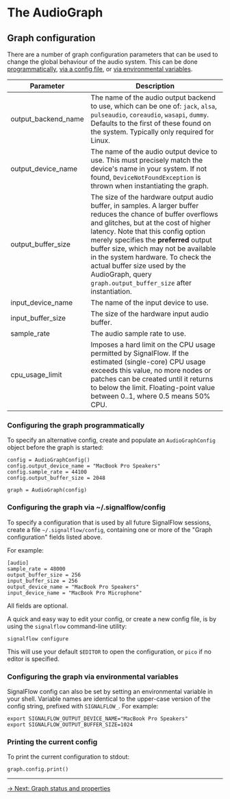# The AudioGraph

## Graph configuration

There are a number of graph configuration parameters that can be used to change the global behaviour of the audio system. This can be done [programmatically](#configuring-the-graph-programmatically), [via a config file](#configuring-the-graph-via-signalflowconfig), or [via environmental variables](#configuring-the-graph-via-environmental-variables).

| Parameter           | Description                                                                                                                                                                                                                                                                                                                                                                                                           |
|---------------------|-----------------------------------------------------------------------------------------------------------------------------------------------------------------------------------------------------------------------------------------------------------------------------------------------------------------------------------------------------------------------------------------------------------------------|
| output_backend_name | The name of the audio output backend to use, which can be one of: `jack`, `alsa`, `pulseaudio`, `coreaudio`, `wasapi`, `dummy`. Defaults to the first of these found on the system. Typically only required for Linux.                                                                                                                                                                                                |
| output_device_name  | The name of the audio output device to use. This must precisely match the device's name in your system. If not found, `DeviceNotFoundException` is thrown when instantiating the graph.                                                                                                                                                                                                                               |
| output_buffer_size  | The size of the hardware output audio buffer, in samples. A larger buffer reduces the chance of buffer overflows and glitches, but at the cost of higher latency. Note that this config option merely specifies the **preferred** output buffer size, which may not be available in the system hardware. To check the actual buffer size used by the AudioGraph, query `graph.output_buffer_size` after instantiation. |
| input_device_name   | The name of the input device to use.                                                                                                                                                                                                                                                                                                                                                                                  |
| input_buffer_size   | The size of the hardware input audio buffer.                                                                                                                                                                                                                                                                                                                                                                          |
| sample_rate         | The audio sample rate to use.                                                                                                                                                                                                                                                                                                                                                                                         |
| cpu_usage_limit     | Imposes a hard limit on the CPU usage permitted by SignalFlow. If the estimated (single-core) CPU usage exceeds this value, no more nodes or patches can be created until it returns to below the limit. Floating-point value between 0..1, where 0.5 means 50% CPU.                                                                                                                                                  |

### Configuring the graph programmatically

To specify an alternative config, create and populate an `AudioGraphConfig` object before the graph is started:

```
config = AudioGraphConfig()
config.output_device_name = "MacBook Pro Speakers"
config.sample_rate = 44100
config.output_buffer_size = 2048

graph = AudioGraph(config)
```

### Configuring the graph via ~/.signalflow/config

To specify a configuration that is used by all future SignalFlow sessions, create a file `~/.signalflow/config`, containing one or more of the "Graph configuration" fields listed above.

For example:

```
[audio]
sample_rate = 48000
output_buffer_size = 256
input_buffer_size = 256
output_device_name = "MacBook Pro Speakers"
input_device_name = "MacBook Pro Microphone"
```

All fields are optional.

A quick and easy way to edit your config, or create a new config file, is by using the `signalflow` command-line utility:

```
signalflow configure
```

This will use your default `$EDITOR` to open the configuration, or `pico` if no editor is specified.

### Configuring the graph via environmental variables

SignalFlow config can also be set by setting an environmental variable in your shell. Variable names are identical to the upper-case version of the config string, prefixed with `SIGNALFLOW_`. For example:

```
export SIGNALFLOW_OUTPUT_DEVICE_NAME="MacBook Pro Speakers"
export SIGNALFLOW_OUTPUT_BUFFER_SIZE=1024
```

### Printing the current config

To print the current configuration to stdout:

```
graph.config.print()
```


---

[→ Next: Graph status and properties](properties.md)
